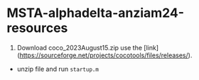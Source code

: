 # MSTA-alphadelta-anziam24-resources

1. Download  coco_2023August15.zip use the [link] (https://sourceforge.net/projects/cocotools/files/releases/).
  * unzip file and run `startup.m` 

